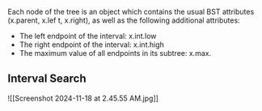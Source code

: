 Each node of the tree is an object which contains the usual BST attributes (x.parent, x.lef t, x.right), as well as the following additional attributes: 
- The left endpoint of the interval: x.int.low
- The right endpoint of the interval: x.int.high 
- The maximum value of all endpoints in its subtree: x.max.

## Interval Search

![[Screenshot 2024-11-18 at 2.45.55 AM.jpg]]

